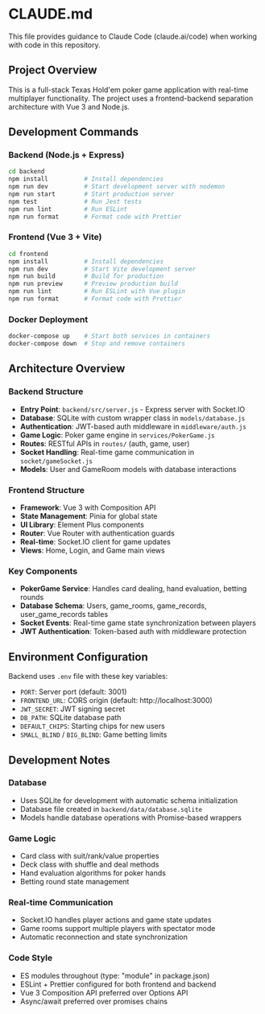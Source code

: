 # CLAUDE.md

This file provides guidance to Claude Code (claude.ai/code) when working with code in this repository.

## Project Overview

This is a full-stack Texas Hold'em poker game application with real-time multiplayer functionality. The project uses a frontend-backend separation architecture with Vue 3 and Node.js.

## Development Commands

### Backend (Node.js + Express)
```bash
cd backend
npm install          # Install dependencies
npm run dev          # Start development server with nodemon
npm run start        # Start production server
npm test             # Run Jest tests
npm run lint         # Run ESLint
npm run format       # Format code with Prettier
```

### Frontend (Vue 3 + Vite)
```bash
cd frontend
npm install          # Install dependencies
npm run dev          # Start Vite development server
npm run build        # Build for production
npm run preview      # Preview production build
npm run lint         # Run ESLint with Vue plugin
npm run format       # Format code with Prettier
```

### Docker Deployment
```bash
docker-compose up    # Start both services in containers
docker-compose down  # Stop and remove containers
```

## Architecture Overview

### Backend Structure
- **Entry Point**: `backend/src/server.js` - Express server with Socket.IO
- **Database**: SQLite with custom wrapper class in `models/database.js`
- **Authentication**: JWT-based auth middleware in `middleware/auth.js`
- **Game Logic**: Poker game engine in `services/PokerGame.js`
- **Routes**: RESTful APIs in `routes/` (auth, game, user)
- **Socket Handling**: Real-time game communication in `socket/gameSocket.js`
- **Models**: User and GameRoom models with database interactions

### Frontend Structure
- **Framework**: Vue 3 with Composition API
- **State Management**: Pinia for global state
- **UI Library**: Element Plus components
- **Router**: Vue Router with authentication guards
- **Real-time**: Socket.IO client for game updates
- **Views**: Home, Login, and Game main views

### Key Components
- **PokerGame Service**: Handles card dealing, hand evaluation, betting rounds
- **Database Schema**: Users, game_rooms, game_records, user_game_records tables
- **Socket Events**: Real-time game state synchronization between players
- **JWT Authentication**: Token-based auth with middleware protection

## Environment Configuration

Backend uses `.env` file with these key variables:
- `PORT`: Server port (default: 3001)
- `FRONTEND_URL`: CORS origin (default: http://localhost:3000)
- `JWT_SECRET`: JWT signing secret
- `DB_PATH`: SQLite database path
- `DEFAULT_CHIPS`: Starting chips for new users
- `SMALL_BLIND` / `BIG_BLIND`: Game betting limits

## Development Notes

### Database
- Uses SQLite for development with automatic schema initialization
- Database file created in `backend/data/database.sqlite`
- Models handle database operations with Promise-based wrappers

### Game Logic
- Card class with suit/rank/value properties
- Deck class with shuffle and deal methods
- Hand evaluation algorithms for poker hands
- Betting round state management

### Real-time Communication
- Socket.IO handles player actions and game state updates
- Game rooms support multiple players with spectator mode
- Automatic reconnection and state synchronization

### Code Style
- ES modules throughout (type: "module" in package.json)
- ESLint + Prettier configured for both frontend and backend
- Vue 3 Composition API preferred over Options API
- Async/await preferred over promises chains